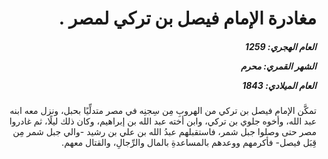 <h1 dir="rtl">مغادرة الإمام فيصل بن تركي لمصر .</h1>

<h5 dir="rtl">العام الهجري:  1259

الشهر القمري: محرم

العام الميلادي: 1843</h5>

<p dir="rtl">تمكَّن الإمام فيصل بن تركي من الهروبِ مِن سِجنِه في مصر متدلِّيًا بحبل، ونزل معه ابنه عبد الله، وأخوه جلوي بن تركي، وابن أخته عبد الله بن إبراهيم، وكان ذلك ليلًا، ثم غادروا مصر حتى وصلوا جبل شمر، فاستقبلهم عبدُ الله بن علي بن رشيد -والي جبل شمر مِن قِبَل فيصل- فأكرمهم ووعدهم بالمساعدةِ بالمال والرِّجالِ، والقتال معهم.</p></br>
